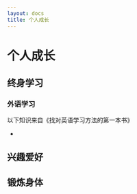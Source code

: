 ```yaml
---
layout: docs
title: 个人成长
---
```


# 个人成长

## 终身学习

### 外语学习

以下知识来自《找对英语学习方法的第一本书》

- 


## 兴趣爱好
## 锻炼身体